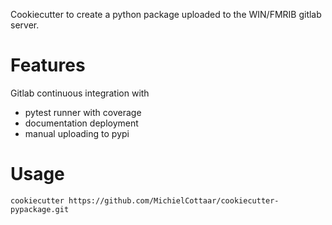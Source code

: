 Cookiecutter to create a python package uploaded to the WIN/FMRIB gitlab server.

# Features
Gitlab continuous integration with
- pytest runner with coverage
- documentation deployment
- manual uploading to pypi

# Usage
```shell
cookiecutter https://github.com/MichielCottaar/cookiecutter-pypackage.git
```
